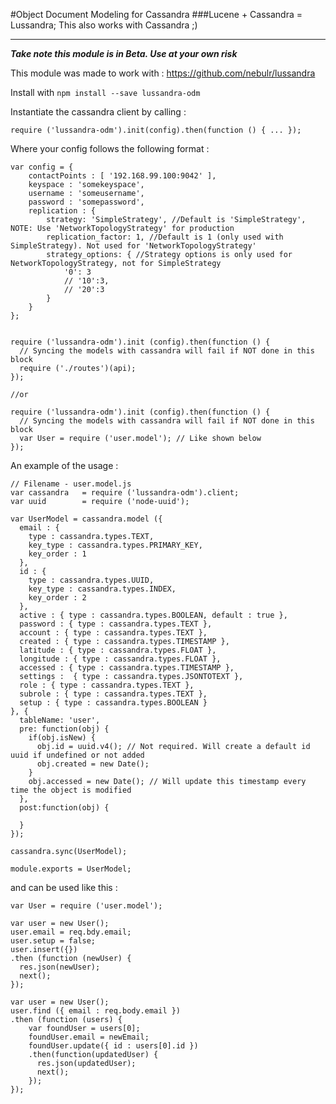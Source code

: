 #Object Document Modeling for Cassandra
###Lucene + Cassandra = Lussandra; This also works with Cassandra ;)
_____
___Take note this module is in Beta. Use at your own risk___

This module was made to work with : https://github.com/nebulr/lussandra

Install with `npm install --save lussandra-odm`

Instantiate the cassandra client by calling :

`require ('lussandra-odm').init(config).then(function () { ... });`

Where your config follows the following format :

```
var config = {
    contactPoints : [ '192.168.99.100:9042' ],
    keyspace : 'somekeyspace',
    username : 'someusername',
    password : 'somepassword',
    replication : {
        strategy: 'SimpleStrategy', //Default is 'SimpleStrategy', NOTE: Use 'NetworkTopologyStrategy' for production
        replication_factor: 1, //Default is 1 (only used with SimpleStrategy). Not used for 'NetworkTopologyStrategy'
        strategy_options: { //Strategy options is only used for NetworkTopologyStrategy, not for SimpleStrategy
            '0': 3
            // '10':3,
            // '20':3
        }
    }
};


require ('lussandra-odm').init (config).then(function () {
  // Syncing the models with cassandra will fail if NOT done in this block
  require ('./routes')(api);
});

//or

require ('lussandra-odm').init (config).then(function () {
  // Syncing the models with cassandra will fail if NOT done in this block
  var User = require ('user.model'); // Like shown below
});

```

An example of the usage :

```
// Filename - user.model.js
var cassandra   = require ('lussandra-odm').client;
var uuid        = require ('node-uuid');

var UserModel = cassandra.model ({
  email : {
    type : cassandra.types.TEXT,
    key_type : cassandra.types.PRIMARY_KEY,
    key_order : 1
  },
  id : {
    type : cassandra.types.UUID,
    key_type : cassandra.types.INDEX,
    key_order : 2
  },
  active : { type : cassandra.types.BOOLEAN, default : true },
  password : { type : cassandra.types.TEXT },
  account : { type : cassandra.types.TEXT },
  created : { type : cassandra.types.TIMESTAMP },
  latitude : { type : cassandra.types.FLOAT },
  longitude : { type : cassandra.types.FLOAT },
  accessed : { type : cassandra.types.TIMESTAMP },
  settings :  { type : cassandra.types.JSONTOTEXT },
  role : { type : cassandra.types.TEXT },
  subrole : { type : cassandra.types.TEXT },
  setup : { type : cassandra.types.BOOLEAN }
}, {
  tableName: 'user',
  pre: function(obj) {
    if(obj.isNew) {
      obj.id = uuid.v4(); // Not required. Will create a default id uuid if undefined or not added
      obj.created = new Date();
    }
    obj.accessed = new Date(); // Will update this timestamp every time the object is modified
  },
  post:function(obj) {

  }
});

cassandra.sync(UserModel);

module.exports = UserModel;
```

and can be used like this :

```
var User = require ('user.model');

var user = new User();
user.email = req.bdy.email;
user.setup = false;
user.insert({})
.then (function (newUser) {
  res.json(newUser);
  next();
});

var user = new User();
user.find ({ email : req.body.email })
.then (function (users) {
    var foundUser = users[0];
    foundUser.email = newEmail;
    foundUser.update({ id : users[0].id })
    .then(function(updatedUser) {
      res.json(updatedUser);
      next();
    });
});

```
